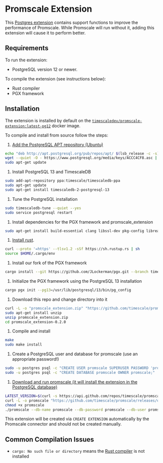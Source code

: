 # Promscale Extension #

This [Postgres extension](https://www.postgresql.org/docs/12/extend-extensions.html)
contains support functions to improve the performance of Promscale.
While Promscale will run without it, adding this extension will
cause it to perform better.

## Requirements ##

To run the extension:
- PostgreSQL version 12 or newer.

To compile the extension (see instructions below):
- Rust compiler
- PGX framework

## Installation ##

The extension is installed by default on the
[`timescaledev/promscale-extension:latest-pg12`](https://hub.docker.com/r/timescaledev/promscale-extension) docker image.

To compile and install from source follow the steps:
1) [Add the PostgreSQL APT repository (Ubuntu)](https://www.postgresql.org/download/linux/ubuntu/)
```bash
echo "deb http://apt.postgresql.org/pub/repos/apt/ $(lsb_release -c -s)-pgdg main" | sudo tee /etc/apt/sources.list.d/pgdg.list
wget --quiet -O - https://www.postgresql.org/media/keys/ACCC4CF8.asc | sudo apt-key add -
sudo apt-get update
```
1) Install PostgreSQL 13 and TimescaleDB
```bash
sudo add-apt-repository ppa:timescale/timescaledb-ppa
sudo apt-get update
sudo apt-get install timescaledb-2-postgresql-13
```
1) Tune the PostgreSQL installation
```bash
sudo timescaledb-tune --quiet --yes
sudo service postgresql restart
```
1) Install dependencies for the PGX framework and promscale_extension
```bash
sudo apt-get install build-essential clang libssl-dev pkg-config libreadline-dev zlib1g-dev postgresql-server-dev-13
```
1) [Install rust](https://www.rust-lang.org/tools/install).
```bash
curl --proto '=https' --tlsv1.2 -sSf https://sh.rustup.rs | sh
source $HOME/.cargo/env
```
1) Install our fork of the PGX framework
```bash
cargo install --git https://github.com/JLockerman/pgx.git --branch timescale cargo-pgx
```
1) Initialize the PGX framework using the PostgreSQL 13 installation
```bash
cargo pgx init --pg13=/usr/lib/postgresql/13/bin/pg_config
```
1) Download this repo and change directory into it
```bash
curl -L -o "promscale_extension.zip" "https://github.com/timescale/promscale_extension/archive/refs/tags/0.2.0.zip"
sudo apt-get install unzip
unzip promscale_extension.zip
cd promscale_extension-0.2.0
```
1) Compile and install
```bash
make
sudo make install
```
1) Create a PostgreSQL user and database for promscale (use an appropriate password!)
```bash
sudo -u postgres psql -c "CREATE USER promscale SUPERUSER PASSWORD 'promscale';"
sudo -u postgres psql -c "CREATE DATABASE promscale OWNER promscale;"
```
1) [Download and run promscale (it will install the extension in the PostgreSQL database)](https://github.com/timescale/promscale/blob/master/docs/bare-metal-promscale-stack.md#2-deploying-promscale)
```bash
LATEST_VERSION=$(curl -s https://api.github.com/repos/timescale/promscale/releases/latest | grep "tag_name" | cut -d'"' -f4)
curl -L -o promscale "https://github.com/timescale/promscale/releases/download/${LATEST_VERSION}/promscale_${LATEST_VERSION}_Linux_x86_64"
chmod +x promscale
./promscale --db-name promscale --db-password promscale --db-user promscale --db-ssl-mode allow --install-extensions
```

This extension will be created via `CREATE EXTENSION` automatically by the Promscale connector and should not be created manually.

## Common Compilation Issues ##

- `cargo: No such file or directory` means the [Rust compiler](https://www.rust-lang.org/tools/install) is not installed
